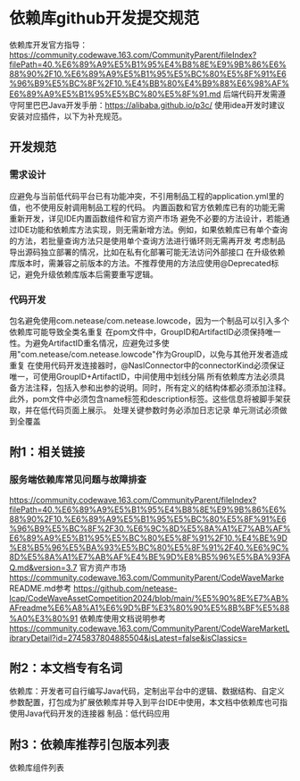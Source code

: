 # 依赖库github开发提交规范
依赖库开发官方指导：
https://community.codewave.163.com/CommunityParent/fileIndex?filePath=40.%E6%89%A9%E5%B1%95%E4%B8%8E%E9%9B%86%E6%88%90%2F10.%E6%89%A9%E5%B1%95%E5%BC%80%E5%8F%91%E6%96%B9%E5%BC%8F%2F10.%E4%BB%80%E4%B9%88%E6%98%AF%E6%89%A9%E5%B1%95%E5%BC%80%E5%8F%91.md
后端代码开发需遵守阿里巴巴Java开发手册：https://alibaba.github.io/p3c/
使用idea开发时建议安装对应插件，以下为补充规范。

## 开发规范
### 需求设计
应避免与当前低代码平台已有功能冲突，不引用制品工程的application.yml里的值，也不使用反射调用制品工程的代码。
内置函数和官方依赖库已有的功能无需重新开发，详见IDE内置函数组件和官方资产市场
避免不必要的方法设计，若能通过IDE功能和依赖库方法实现，则无需新增方法。例如，如果依赖库已有单个查询的方法，若批量查询方法只是使用单个查询方法进行循环则无需再开发
考虑制品导出源码独立部署的情况，比如在私有化部署可能无法访问外部接口
在升级依赖库版本时，需兼容之前版本的方法。不推荐使用的方法应使用@Deprecated标记，避免升级依赖库版本后需要重写逻辑。
### 代码开发
包名避免使用com.netease/com.netease.lowcode，因为一个制品可以引入多个依赖库可能导致全类名重复
在pom文件中，GroupID和ArtifactID必须保持唯一性。为避免ArtifactID重名情况，应避免过多使用"com.netease/com.netease.lowcode"作为GroupID，以免与其他开发者造成重复
在使用代码开发连接器时，@NaslConnector中的connectorKind必须保证唯一，可使用GroupID+ArtifactID，中间使用中划线分隔
所有依赖库方法必须具备方法注释，包括入参和出参的说明。同时，所有定义的结构体都必须添加注释。此外，pom文件中必须包含name标签和description标签。这些信息将被脚手架获取，并在低代码页面上展示。
处理关键参数时务必添加日志记录
单元测试必须做到全覆盖

## 附1：相关链接
### 服务端依赖库常见问题与故障排查
https://community.codewave.163.com/CommunityParent/fileIndex?filePath=40.%E6%89%A9%E5%B1%95%E4%B8%8E%E9%9B%86%E6%88%90%2F10.%E6%89%A9%E5%B1%95%E5%BC%80%E5%8F%91%E6%96%B9%E5%BC%8F%2F30.%E6%9C%8D%E5%8A%A1%E7%AB%AF%E6%89%A9%E5%B1%95%E5%BC%80%E5%8F%91%2F10.%E4%BE%9D%E8%B5%96%E5%BA%93%E5%BC%80%E5%8F%91%2F40.%E6%9C%8D%E5%8A%A1%E7%AB%AF%E4%BE%9D%E8%B5%96%E5%BA%93FAQ.md&version=3.7
官方资产市场
https://community.codewave.163.com/CommunityParent/CodeWaveMarke
README.md参考
https://github.com/netease-lcap/CodeWaveAssetCompetition2024/blob/main/%E5%90%8E%E7%AB%AFreadme%E6%A8%A1%E6%9D%BF%E3%80%90%E5%8B%BF%E5%88%A0%E3%80%91
依赖库使用文档说明参考
https://community.codewave.163.com/CommunityParent/CodeWareMarketLibraryDetail?id=2745837804885504&isLatest=false&isClassics=
## 附2：本文档专有名词
依赖库：开发者可自行编写Java代码，定制出平台中的逻辑、数据结构、自定义参数配置，打包成为扩展依赖库并导入到平台IDE中使用，本文档中依赖库也可指使用Java代码开发的连接器
制品：低代码应用
## 附3：依赖库推荐引包版本列表
依赖库组件列表